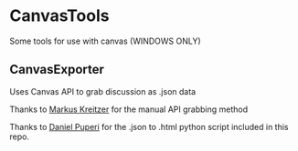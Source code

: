 # CanvasTools
Some tools for use with canvas (WINDOWS ONLY)

## CanvasExporter
Uses Canvas API to grab discussion as .json data

Thanks to [Markus Kreitzer](https://community.canvaslms.com/ideas/5356-download-discussion-board-posts#comment-70516) for the manual API grabbing method

Thanks to [Daniel Puperi](https://github.com/dsp444/save_canvas_discussion) for the .json to .html python script included in this repo.

